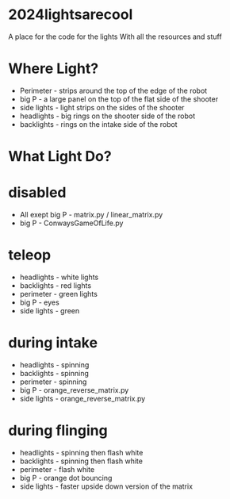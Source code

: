 # 2024lightsarecool
A place for the code for the lights
With all the resources and stuff

# Where Light?
* Perimeter - strips around the top of the edge of the robot
* big P - a large panel on the top of the flat side of the shooter
* side lights - light strips on the sides of the shooter
* headlights - big rings on the shooter side of the robot
* backlights - rings on the intake side of the robot

# What Light Do?

# disabled
* All exept big P - matrix.py / linear_matrix.py
* big P - ConwaysGameOfLife.py
  
# teleop
* headlights - white lights
* backlights - red lights
* perimeter - green lights
* big P - eyes
* side lights - green

# during intake 
* headlights - spinning
* backlights - spinning
* perimeter - spinning
* big P - orange_reverse_matrix.py
* side lights - orange_reverse_matrix.py

# during flinging 
* headlights - spinning then flash white
* backlights - spinning then flash white
* perimeter - flash white
* big P - orange dot bouncing
* side lights - faster upside down version of the matrix
